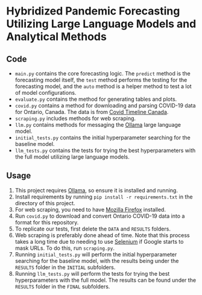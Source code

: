# Hybridized Pandemic Forecasting Utilizing Large Language Models and Analytical Methods

## Code

- ``main.py`` contains the core forecasting logic. The ``predict`` method is the forecasting model itself, the ``test`` method performs the testing for the forecasting model, and the ``auto`` method is a helper method to test a lot of model configurations.
- ``evaluate.py`` contains the method for generating tables and plots.
- ``covid.py`` contains a method for downloading and parsing COVID-19 data for Ontario, Canada. The data is from [Covid Timeline Canada](https://github.com/ccodwg/CovidTimelineCanada/blob/main/data/pt/hosp_admissions_pt.csv "Covid Timeline Canada GitHub").
- ``scraping.py`` includes methods for web scraping.
- ``llm.py`` contains methods for messaging the [Ollama](https://ollama.com "Ollama") large language model.
- ``initial_tests.py`` contains the initial hyperparameter searching for the baseline model.
- ``llm_tests.py`` contains the tests for trying the best hyperparameters with the full model utilizing large language models.

## Usage

1. This project requires [Ollama](https://ollama.com "Ollama"), so ensure it is installed and running.
2. Install requirements by running ``pip install -r requirements.txt`` in the directory of this project.
3. For web scraping, you need to have [Mozilla Firefox](https://www.mozilla.org/en-CA/firefox "Mozilla Firefox") installed.
4. Run ``covid.py`` to download and convert Ontario COVID-19 data into a format for this repository.
5. To replicate our tests, first delete the ``DATA`` and ``RESULTS`` folders.
6. Web scraping is preferably done ahead of time. Note that this process takes a long time due to needing to use [Selenium](https://www.selenium.dev "") if Google starts to mask URLs. To do this, run ``scraping.py``.
7. Running ``initial_tests.py`` will perform the initial hyperparameter searching for the baseline model, with the results being under the ``RESULTS`` folder in the ``INITIAL`` subfolders.
8. Running ``llm_tests.py`` will perform the tests for trying the best hyperparameters with the full model. The results can be found under the ``RESULTS`` folder in the ``FINAL`` subfolders.